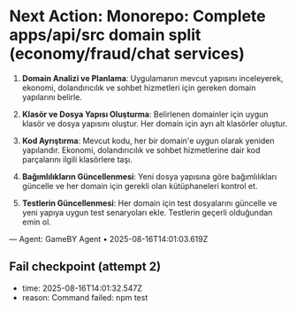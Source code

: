 # Next Action: Monorepo: Complete apps/api/src domain split (economy/fraud/chat services)

1. **Domain Analizi ve Planlama**: Uygulamanın mevcut yapısını inceleyerek, ekonomi, dolandırıcılık ve sohbet hizmetleri için gereken domain yapılarını belirle.

2. **Klasör ve Dosya Yapısı Oluşturma**: Belirlenen domainler için uygun klasör ve dosya yapısını oluştur. Her domain için ayrı alt klasörler oluştur.

3. **Kod Ayrıştırma**: Mevcut kodu, her bir domain'e uygun olarak yeniden yapılandır. Ekonomi, dolandırıcılık ve sohbet hizmetlerine dair kod parçalarını ilgili klasörlere taşı.

4. **Bağımlılıkların Güncellenmesi**: Yeni dosya yapısına göre bağımlılıkları güncelle ve her domain için gerekli olan kütüphaneleri kontrol et.

5. **Testlerin Güncellenmesi**: Her domain için test dosyalarını güncelle ve yeni yapıya uygun test senaryoları ekle. Testlerin geçerli olduğundan emin ol.

— Agent: GameBY Agent • 2025-08-16T14:01:03.619Z


## Fail checkpoint (attempt 2)
- time: 2025-08-16T14:01:32.547Z
- reason: Command failed: npm test
